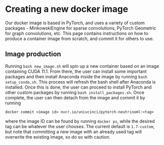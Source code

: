 # Creating a new docker image

Our docker image is based in PyTorch, and uses a variety of custom packages - MinkowskiEngine for sparse convolutions, PyTorch Geometric for graph convolutions, etc. This page contains instructions on how to produce a container image from scratch, and commit it for others to use.

## Image production

Running `bash new_image.sh` will spin up a new container based on an image containing CUDA 11.1. From there, the user can install some important packages and then install Anaconda inside the image by running `bash setup_conda.sh`. This process will refresh the bash shell after Anaconda is installed. Once this is done, the user can proceed to install PyTorch and other custom packages by running `bash install_packages.sh`. Once complete, the user can then detach from the image and commit it by running

```
docker commit <image id> nvcr.io/univcinci/pytorch-neutrinoml:<tag>
```

where the image ID can be found by running `docker ps`, while the desired tag can be whatever the user chooses. The current default is `1.7-custom`, but note that committing a new image with an already used tag will overwrite the existing image, so do so with caution.

